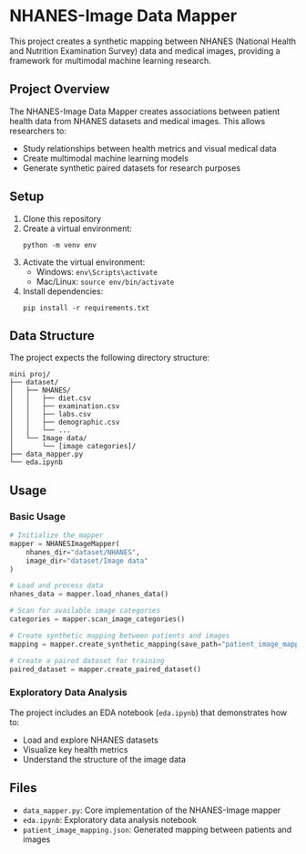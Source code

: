 # NHANES-Image Data Mapper

This project creates a synthetic mapping between NHANES (National Health and Nutrition Examination Survey) data and medical images, providing a framework for multimodal machine learning research.

## Project Overview

The NHANES-Image Data Mapper creates associations between patient health data from NHANES datasets and medical images. This allows researchers to:

- Study relationships between health metrics and visual medical data
- Create multimodal machine learning models
- Generate synthetic paired datasets for research purposes

## Setup

1. Clone this repository
2. Create a virtual environment:
   ```
   python -m venv env
   ```
3. Activate the virtual environment:
   - Windows: `env\Scripts\activate`
   - Mac/Linux: `source env/bin/activate`
4. Install dependencies:
   ```
   pip install -r requirements.txt
   ```

## Data Structure

The project expects the following directory structure:

```
mini proj/
├── dataset/
│   ├── NHANES/
│   │   ├── diet.csv
│   │   ├── examination.csv
│   │   ├── labs.csv
│   │   ├── demographic.csv
│   │   └── ...
│   └── Image data/
│       └── [image categories]/
├── data_mapper.py
└── eda.ipynb
```

## Usage

### Basic Usage

```python
# Initialize the mapper
mapper = NHANESImageMapper(
    nhanes_dir="dataset/NHANES",
    image_dir="dataset/Image data"
)

# Load and process data
nhanes_data = mapper.load_nhanes_data()

# Scan for available image categories
categories = mapper.scan_image_categories()

# Create synthetic mapping between patients and images
mapping = mapper.create_synthetic_mapping(save_path="patient_image_mapping.json")

# Create a paired dataset for training
paired_dataset = mapper.create_paired_dataset()
```

### Exploratory Data Analysis

The project includes an EDA notebook (`eda.ipynb`) that demonstrates how to:
- Load and explore NHANES datasets
- Visualize key health metrics
- Understand the structure of the image data

## Files

- `data_mapper.py`: Core implementation of the NHANES-Image mapper
- `eda.ipynb`: Exploratory data analysis notebook
- `patient_image_mapping.json`: Generated mapping between patients and images

